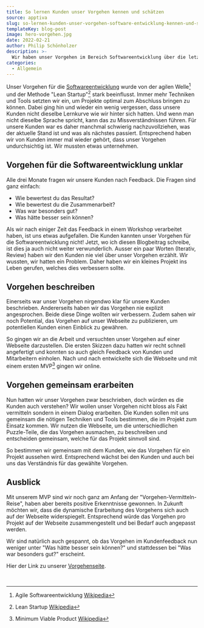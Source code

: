 ```yaml
---
title: So lernen Kunden unser Vorgehen kennen und schätzen
source: apptiva
slug: so-lernen-kunden-unser-vorgehen-software-entwicklung-kennen-und-schaetzen
templateKey: blog-post
image: hero-vorgehen.jpg
date: 2022-02-21
author: Philip Schönholzer
description: >-
  Wir haben unser Vorgehen im Bereich Softwareentwicklung über die letzten Jahre laufend verbessert und weiterentwickelt. Dinge, die für uns sonnenklar waren, blieben jedoch bei der Kommunikation mit den Kunden teilweise auf der Strecke. Das wollten wir unbedingt verbessern.
categories:
  - Allgemein
---
```


Unser Vorgehen für die <a href="/">Softwareentwicklung</a> wurde von der agilen Welle[^1] und der Methode "Lean Startup"[^2] stark beeinflusst. Immer mehr Techniken und Tools setzten wir ein, um Projekte optimal zum Abschluss bringen zu können. Dabei ging hin und wieder ein wenig vergessen, dass unsere Kunden nicht dieselbe Lernkurve wie wir hinter sich hatten. Und wenn man nicht dieselbe Sprache spricht, kann das zu Missverständnissen führen. Für unsere Kunden war es daher manchmal schwierig nachzuvollziehen, was der aktuelle Stand ist und was als nächstes passiert. Entsprechend haben wir von Kunden immer mal wieder gehört, dass unser Vorgehen undurchsichtig ist. Wir mussten etwas unternehmen.

## Vorgehen für die Softwareentwicklung unklar

Alle drei Monate fragen wir unsere Kunden nach Feedback. Die Fragen sind ganz einfach:

- Wie bewertest du das Resultat?
- Wie bewertest du die Zusammenarbeit?
- Was war besonders gut?
- Was hätte besser sein können?

Als wir nach einiger Zeit das Feedback in einem Workshop verarbeitet haben, ist uns etwas aufgefallen. Die Kunden kannten unser Vorgehen für die Softwareentwicklung nicht! Jetzt, wo ich diesen Blogbeitrag schreibe, ist dies ja auch nicht weiter verwunderlich. Ausser ein paar Worten (Iterativ, Review) haben wir den Kunden nie viel über unser Vorgehen erzählt. Wir wussten, wir hatten ein Problem. Daher haben wir ein kleines Projekt ins Leben gerufen, welches dies verbessern sollte.

## Vorgehen beschreiben

Einerseits war unser Vorgehen nirgendwo klar für unsere Kunden beschrieben. Andererseits haben wir das Vorgehen nie explizit angesprochen. Beide diese Dinge wollten wir verbessern. Zudem sahen wir noch Potential, das Vorgehen auf unser Webseite zu publizieren, um potentiellen Kunden einen Einblick zu gewähren.

So gingen wir an die Arbeit und versuchten unser Vorgehen auf einer Webseite darzustellen. Die ersten Skizzen dazu hatten wir recht schnell angefertigt und konnten so auch gleich Feedback von Kunden und Mitarbeitern einholen. Nach und nach entwickelte sich die Webseite und mit einem ersten MVP[^3] gingen wir online.

## Vorgehen gemeinsam erarbeiten

Nun hatten wir unser Vorgehen zwar beschrieben, doch würden es die Kunden auch verstehen? Wir wollen unser Vorgehen nicht bloss als Fakt vermitteln sondern in einem Dialog erarbeiten. Die Kunden sollen mit uns gemeinsam die nötigen Techniken und Tools bestimmen, die im Projekt zum Einsatz kommen. Wir nutzen die Webseite, um die unterschiedlichen Puzzle-Teile, die das Vorgehen ausmachen, zu beschreiben und entscheiden gemeinsam, welche für das Projekt sinnvoll sind.

So bestimmen wir gemeinsam mit dem Kunden, wie das Vorgehen für ein Projekt aussehen wird. Entsprechend wächst bei den Kunden und auch bei uns das Verständnis für das gewählte Vorgehen.

## Ausblick

Mit unserem MVP sind wir noch ganz am Anfang der "Vorgehen-Vermitteln-Reise", haben aber bereits positive Erkenntnisse gewonnen. In Zukunft möchten wir, dass die dynamische Erarbeitung des Vorgehens sich auch auf der Webseite widerspiegelt. Entsprechend würde das Vorgehen pro Projekt auf der Webseite zusammengestellt und bei Bedarf auch angepasst werden.

Wir sind natürlich auch gespannt, ob das Vorgehen im Kundenfeedback nun weniger unter "Was hätte besser sein können?" und stattdessen bei "Was war besonders gut?" erscheint.

Hier der Link zu unserer [Vorgehenseite](/vorgehen).

&nbsp;

[^1]: Agile Softwareentwicklung [Wikipedia](https://de.wikipedia.org/wiki/Agile_Softwareentwicklung)
[^2]: Lean Startup [Wikipedia](https://de.wikipedia.org/wiki/Lean_Startup)
[^3]: Minimum Viable Product [Wikipedia](https://de.wikipedia.org/wiki/Minimum_Viable_Product)
